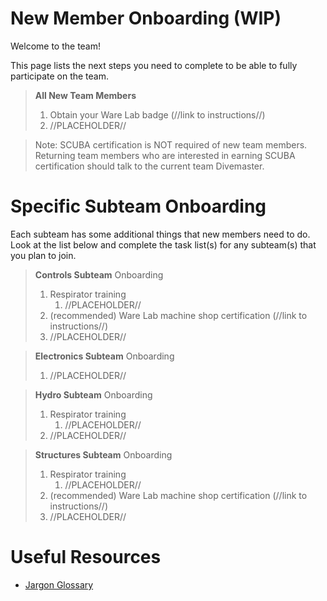 # New Member Onboarding (WIP)
Welcome to the team!

This page lists the next steps you need to complete to be able to fully participate on the team.

>**All New Team Members**
>1. Obtain your Ware Lab badge (//link to instructions//)
>2. //PLACEHOLDER//

> Note:
> SCUBA certification is NOT required of new team members.
> Returning team members who are interested in earning SCUBA certification should talk to the current team Divemaster.


# Specific Subteam Onboarding
Each subteam has some additional things that new members need to do. Look at the list below and complete the task list(s) for any subteam(s) that you plan to join.  

>**Controls Subteam** Onboarding
>1. Respirator training
>    1. //PLACEHOLDER//
>2. (recommended) Ware Lab machine shop certification (//link to instructions//)
>3. //PLACEHOLDER//


>**Electronics Subteam** Onboarding
>1. //PLACEHOLDER//


>**Hydro Subteam** Onboarding
>1. Respirator training
>    1. //PLACEHOLDER//
>2. //PLACEHOLDER//


>**Structures Subteam** Onboarding
>1. Respirator training
>    1. //PLACEHOLDER//
>2. (recommended) Ware Lab machine shop certification (//link to instructions//)
>3. //PLACEHOLDER//


# Useful Resources
- [Jargon Glossary](jargon-glossary.md)